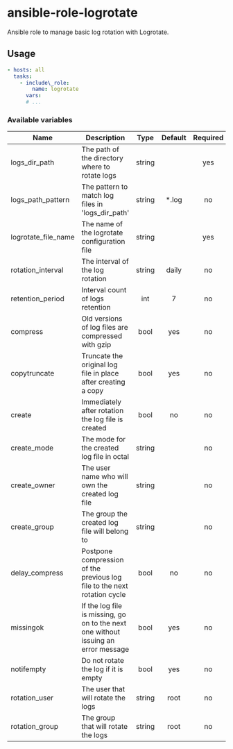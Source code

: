 # ansible-role-logrotate

Ansible role to manage basic log rotation with Logrotate.

## Usage

```yaml
- hosts: all
  tasks:
    - include\_role:
        name: logrotate
      vars:
      # ...
```
  
### Available variables

| Name | Description | Type | Default | Required |
|------|-------------|:----:|:-----:|:-----:|
| logs\_dir\_path | The path of the directory where to rotate logs | string | | yes |
| logs\_path\_pattern | The pattern to match log files in 'logs\_dir\_path' | string | *.log | no |
| logrotate\_file\_name | The name of the logrotate configuration file | string | | yes |
| rotation\_interval | The interval of the log rotation | string | daily | no |
| retention\_period | Interval count of logs retention | int | 7 | no |
| compress | Old versions of log files are compressed with gzip | bool | yes | no |
| copytruncate | Truncate the original log file in place after creating a copy | bool | yes | no |
| create | Immediately after rotation the log file is created | bool | no | no |
| create_mode | The mode for the created log file in octal | string | | no |
| create_owner | The user name who will own the created log file | string | | no |
| create_group | The group the created log file will belong to | string | | no |
| delay\_compress | Postpone compression of the previous log file to the next rotation cycle | bool | no | no |
| missingok | If the log file is missing, go on to the next one without issuing an error message | bool | yes | no |
| notifempty | Do not rotate the log if it is empty | bool | yes | no |
| rotation\_user | The user that will rotate the logs | string | root | no |
| rotation\_group | The group that will rotate the logs | string | root | no |
